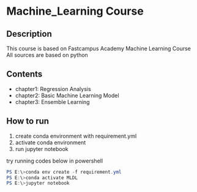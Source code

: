 # **Machine_Learning Course**
## Description
This course is based on Fastcampus Academy Machine Learning Course  
All sources are based on python 

## Contents
- chapter1: Regression Analysis
- chapter2: Basic Machine Learning Model
- chapter3: Ensemble Learning

## How to run
1. create conda environment with requirement.yml
2. activate conda environment
3. run jupyter notebook

try running codes below in powershell

```powershell
PS E:\>conda env create -f requirement.yml
PS E:\>conda activate MLDL
PS E:\>jupyter notebook
```


